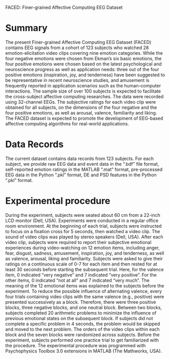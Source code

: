FACED: Finer-grained Affective Computing EEG Dataset



# Summary 

The present Finer-grained Affective Computing EEG Dataset (FACED) contains EEG signals from a cohort of 123 subjects who watched 28 emotion-elicitation video clips covering nine emotion categories. While the four negative emotions were chosen from Ekman’s six basic emotions, the four positive emotions were chosen based on the latest psychological and neuroscience progress as well as application needs: three out of the four positive emotions (inspiration, joy, and tenderness) have been suggested to be representative in recent neuroscience studies, and amusement is frequently reported in application scenarios such as the human-computer interactions. The sample size of over 100 subjects is expected to facilitate the cross-subject affective computing researches. The data were recorded using 32-channel EEGs. The subjective ratings for each video clip were obtained for all subjects, on the dimensions of the four negative and the four positive emotions, as well as arousal, valence, familiarity and liking. The FACED dataset is expected to promote the development of EEG-based affective computing algorithms for real-world applications.

# Data Records

The current dataset contains data records from 123 subjects. For each subject, we provide raw EEG data and event data in the “.bdf” file format, self-reported emotion ratings in the MATLAB “.mat” format, pre-processed EEG data in the Python “.pkl” format, DE and PSD features in the Python “.pkl” format. 

# Experimental procedure

During the experiment, subjects were seated about 60 cm from a 22-inch LCD monitor (Dell, USA). Experiments were conducted in a regular office room environment. At the beginning of each trial, subjects were instructed to focus on a fixation cross for 5 seconds, then watched a video clip. The sound of video clips was played by stereo speakers (Dell, USA). After each video clip, subjects were required to report their subjective emotional experiences during video-watching on 12 emotion items, including anger, fear, disgust, sadness, amusement, inspiration, joy, and tenderness, as well as valence, arousal, liking and familiarity. Subjects were asked to give their ratings on a continuous scale of 0-7 for each item and then rested for at least 30 seconds before starting the subsequent trial. Here, for the valence item, 0 indicated “very negative” and 7 indicated “very positive”. For the other items, 0 indicated “not at all” and 7 indicated “very much”. The meaning of the 12 emotional items was explained to the subjects before the experiment. To reduce the possible influence of alternating valence, every four trials containing video clips with the same valence (e.g., positive) were presented successively as a block. Therefore, there were three positive blocks, three negative blocks, and one neutral block. Between two blocks, subjects completed 20 arithmetic problems to minimize the influence of previous emotional states on the subsequent block. If subjects did not complete a specific problem in 4 seconds, the problem would be skipped and moved to the next problem. The orders of the video clips within each block and the seven blocks were randomized across subjects. Before the experiment, subjects performed one practice trial to get familiarized with the procedure. The experimental procedure was programmed with Psychophysics Toolbox 3.0 extensions in MATLAB (The Mathworks, USA). 


